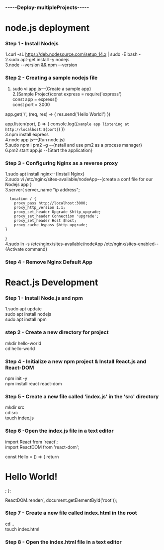 ### -----Deploy-multipleProjects-----
# node.js deployment
### Step 1 - Install Nodejs
1.curl -sL https://deb.nodesource.com/setup_14.x | sudo -E bash -<br/>
2.sudo apt-get install -y nodejs<br/>
3.node --version && npm --version<br/>
### Step 2 - Creating a sample nodejs file
1. sudo vi app.js--{Create a sample app}<br/>
2.{Sample Project}const express = require('express')<br/>
const app = express()<br/>
const port = 3000<br/>

app.get('/', (req, res) => {
  res.send('Hello World!')
})<br/>

app.listen(port, () => {
  console.log(`Example app listening at http://localhost:${port}`)
})<br/>
3.npm install express<br/>
4.node app.js--{Run node.js}<br/>
5.sudo npm i pm2 -g --{nstall and use pm2 as a process manager}<br/>
6.pm2 start app.js --{Start the application} <br/>
### Step 3 - Configuring Nginx as a reverse proxy
1.sudo apt install nginx--{Install Nginx}<br/>
2.sudo vi /etc/nginx/sites-available/nodeApp--{create a conf file for our Nodejs app }<br/>
3.server{
  server_name "ip address";

      location / {
        proxy_pass http://localhost:3000;
        proxy_http_version 1.1;
        proxy_set_header Upgrade $http_upgrade;
        proxy_set_header Connection 'upgrade';
        proxy_set_header Host $host;
        proxy_cache_bypass $http_upgrade;
    }
}<br/>
4.sudo ln -s /etc/nginx/sites-available/nodeApp /etc/nginx/sites-enabled--{Activate command}
### Step 4 - Remove Nginx Default App
# React.js Development
### Step 1 - Install Node.js and npm 
1.sudo apt update<br/>
sudo apt install nodejs<br/>
sudo apt install npm<br/>
### step 2 - Create a new directory for project
mkdir hello-world<br/>
cd hello-world<br/>
### Step 4 - Initialize a new npm project & Install React.js and React-DOM 
npm init -y<br/>
npm install react react-dom<br/>
### Step 5 - Create a new file called 'index.js' in the 'src' directory
mkdir src<br/>
cd src<br/>
touch index.js<br/>
### Step 6 -Open the index.js file in a text editor 
import React from 'react';<br/>
import ReactDOM from 'react-dom';<br/>

const Hello = () => {
  return <h1>Hello World!</h1>;
};<br/>

ReactDOM.render(<Hello />, document.getElementById('root'));<br/>
### Step 7 - Create a new file called index.html in the root
cd ..<br/>
touch index.html
### Step 8 - Open the index.html file in a text editor 
<!DOCTYPE html>
<html>
  <head>
    <meta charset="utf-8" />
    <title>Hello World</title>
  </head>
  <body>
    <div id="root"></div>
    <script src="./dist/bundle.js"></script>
  </body>
</html>












